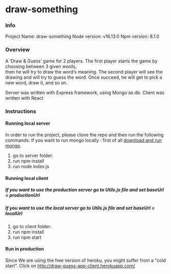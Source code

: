 # draw-something

### Info 
Project Name: draw-something    Node version: v16.13.0    Npm version: 8.1.0

### Overview 
A ‘Draw & Guess’ game for 2 players.
The first player starts the game by choosing between 3 given words, <br/>
then he will try to draw the word’s meaning.
The second player will see the drawing and will try to guess the word.
Once succeed, he will get to pick a new word, draw it, and so on.

Server was written with Express framework, using Mongo as db.
Client was written with React

### Instructions
#### Running local server
In order to run the project, please clone the repo and then run the following commands:
If you want to run mongo locally : first of all [download and run mongo](https://docs.mongodb.com/v4.2/administration/install-community).

1. go to server folder:
2. run npm install
3. run node index.js

#### Running local client
##### If you want to use the production server go to Utils.js file and set baseUrl = productionUrl
##### If you want to use the local server go to Utils.js file and set baseUrl = localUrl

1. go to client folder:
2. run npm install
3. run npm start

#### Run in production
Since We are using the free version of heroku, you might suffer from a "cold start".
Click on http://draw-guess-app-client.herokuapp.com/ 


